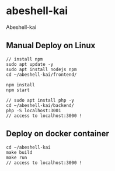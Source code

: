 # abeshell-kai
Abeshell-kai

## Manual Deploy on Linux
```
// install npm
sudo apt update -y
sudo apt install nodejs npm
cd ~/abeshell-kai/frontend/

npm install
npm start

// sudo apt install php -y
cd ~/abeshell-kai/backend/
php -S localhost:3001
// access to localhost:3000 !
```

## Deploy on docker container
```
cd ~/abeshell-kai
make build
make run
// access to localhost:3000 !
```

